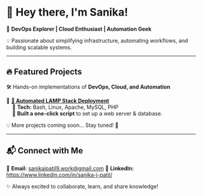 # 👋 Hey there, I'm Sanika!  
🚀 **DevOps Explorer | Cloud Enthusiast | Automation Geek**  

💡 Passionate about simplifying infrastructure, automating workflows, and building scalable systems.  

------------
## 🔥 Featured Projects  
🛠️ Hands-on implementations of **DevOps, Cloud, and Automation**  

🔹 **[🚀 Automated LAMP Stack Deployment](https://github.com/sanika-devops/lamp-deployment)**  
&nbsp;&nbsp;&nbsp;&nbsp;🔸 **Tech:** Bash, Linux, Apache, MySQL, PHP  
&nbsp;&nbsp;&nbsp;&nbsp;🔸 **Built a one-click script** to set up a web server & database.  

💡 More projects coming soon… Stay tuned! 🚀  

------------------------------------------------------------------------------------------------------------------------

## 📬 Connect with Me  
📩 **Email:** sanikajpatil9.work@gmail.com
🔗 **LinkedIn:** https://www.linkedin.com/in/sanika-j-patil/ 

✨ Always excited to collaborate, learn, and share knowledge!  

